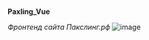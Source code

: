 **Paxling_Vue**

*Фронтенд сайта Пакслинг.рф*
![image](https://github.com/user-attachments/assets/8edd967f-d194-4677-8252-54cdc67fcef3)
